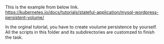This is the example from below link. 
https://kubernetes.io/docs/tutorials/stateful-application/mysql-wordpress-persistent-volume/

In the orginal tutorial, you have to create voulume persistence by yourself. All the scripts in this folder and its subdirectories are customzed to finish the task.


